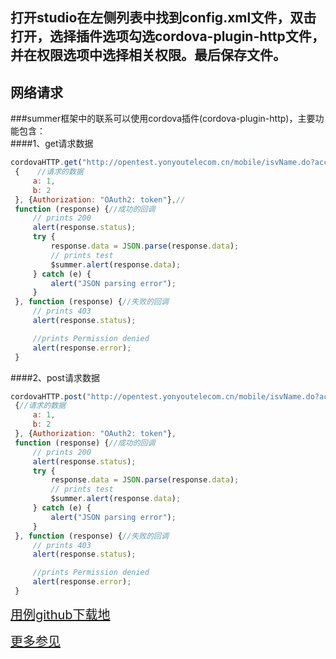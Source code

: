 ## 打开studio在左侧列表中找到config.xml文件，双击打开，选择插件选项勾选cordova-plugin-http文件，并在权限选项中选择相关权限。最后保存文件。
## 网络请求
###summer框架中的联系可以使用cordova插件(cordova-plugin-http)，主要功能包含：    
####1、get请求数据                   
   ```javascript
cordovaHTTP.get("http://opentest.yonyoutelecom.cn/mobile/isvName.do?account=qinfx&q=",//请求的url地址
	{    //请求的数据
		a: 1,
		b: 2
	}, {Authorization: "OAuth2: token"},//
	function (response) {//成功的回调
		// prints 200
		alert(response.status);
		try {
			response.data = JSON.parse(response.data);
			// prints test
			$summer.alert(response.data);
		} catch (e) {
			alert("JSON parsing error");
		}
	}, function (response) {//失败的回调
		// prints 403
		alert(response.status);

		//prints Permission denied
		alert(response.error);
	}
```
####2、post请求数据                   
   ```javascript
cordovaHTTP.post("http://opentest.yonyoutelecom.cn/mobile/isvName.do?account=qinfx&q=",//请求的url地址
	{//请求的数据
		a: 1,
		b: 2
	}, {Authorization: "OAuth2: token"}, 
	function (response) {//成功的回调
		// prints 200
		alert(response.status);
		try {
			response.data = JSON.parse(response.data);
			// prints test
			$summer.alert(response.data);
		} catch (e) {
			alert("JSON parsing error");
		}
	}, function (response) {//失败的回调
		// prints 403
		alert(response.status);

		//prints Permission denied
		alert(response.error);
	}
```

<a target='_blank' style="font-size:20px" href="https://github.com/iuapmobile/summerTest/tree/master/cordovaTest/qHttp">用例github下载地</a>

<a target='_blank' style="font-size:20px" href="https://www.npmjs.com/package/cordova-plugin-http">更多参见</a>
